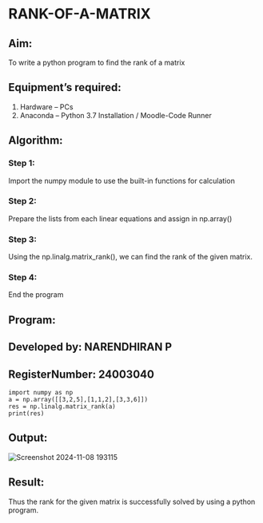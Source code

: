 # RANK-OF-A-MATRIX
## Aim:
To write a python program to find the rank of a matrix
## Equipment’s required:
1. 	Hardware – PCs
2. 	Anaconda – Python 3.7 Installation / Moodle-Code Runner
## Algorithm:
### Step 1: 
Import the numpy module to use the built-in functions for calculation
### Step 2: 
Prepare the lists from each linear equations and assign in np.array()
### Step 3: 
Using the np.linalg.matrix_rank(), we can find the rank of the given matrix.
### Step 4: 
End the program
## Program:
## Developed by: NARENDHIRAN  P
## RegisterNumber:  24003040
    import numpy as np
    a = np.array([[3,2,5],[1,1,2],[3,3,6]])
    res = np.linalg.matrix_rank(a)
    print(res)
## Output:
![Screenshot 2024-11-08 193115](https://github.com/user-attachments/assets/a47fd556-189a-4700-81e1-51a096d6a0df)

## Result:
Thus the rank for the given matrix is successfully solved by  using a python program.

